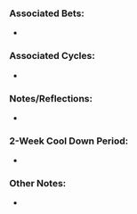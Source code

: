 ### Associated Bets:

- 


### Associated Cycles:

- 


### Notes/Reflections:

- 


### 2-Week Cool Down Period:

- 


### Other Notes:

- 
